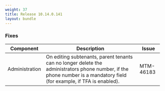 ```yaml
---
weight: 37
title: Release 10.14.0.141
layout: bundle
---
```


<!--14.0.0.118 - 14.0.0.141-->


### Fixes

<div><table ><colgroup>
<col style="width: 15%;"><col style="width: 70%;"><col style="width: 15%;"></colgroup>
<thead><tr>
<th>
Component</th>
<th>
Description</th>
<th>
Issue</th>
</tr>
</thead><tbody>

<tr>
<td>
Administration</td>
<td> On editing subtenants, parent tenants can no longer delete the administrators phone number, if the phone number is a mandatory field (for example, if TFA is enabled). </td>
<td>
MTM-46183</td>
</tr>

</tbody></table></div>
